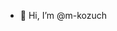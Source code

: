 - 👋 Hi, I’m @m-kozuch
<!---
- 👀 I’m interested in ...
- 🌱 I’m currently learning ...
- 💞️ I’m looking to collaborate on ...
- 📫 How to reach me ...


m-kozuch/m-kozuch is a ✨ special ✨ repository because its `README.md` (this file) appears on your GitHub profile.
You can click the Preview link to take a look at your changes.
--->
